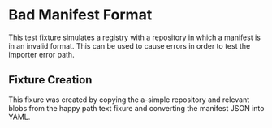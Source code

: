 # Bad Manifest Format

This test fixture simulates a registry with a repository in which a manifest is
in an invalid format. This can be used to cause errors in order to test the
importer error path.

## Fixture Creation

This fixure was created by copying the a-simple repository and relevant blobs
from the happy path text fixure and converting the manifest JSON into YAML.
